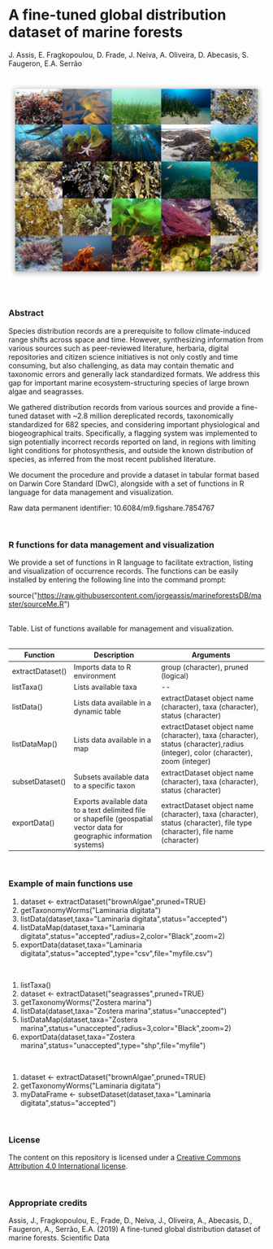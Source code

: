 # A fine-tuned global distribution dataset of marine forests

J. Assis, E. Fragkopoulou, D. Frade, J. Neiva, A. Oliveira, D. Abecasis, S. Faugeron, E.A. Serrão
<br><br>

![alt text](https://github.com/jorgeassis/marineforestsDB/raw/master/Data/mainFigure0.png "Main Figure")

<br>

### Abstract

Species distribution records are a prerequisite to follow climate-induced range shifts across space and time. However, synthesizing information from various sources such as peer-reviewed literature, herbaria, digital repositories and citizen science initiatives is not only costly and time consuming, but also challenging, as data may contain thematic and taxonomic errors and generally lack standardized formats. We address this gap for important marine ecosystem-structuring species of large brown algae and seagrasses. 

We gathered distribution records from various sources and provide a fine-tuned dataset with ~2.8 million dereplicated records, taxonomically standardized for 682 species, and considering important physiological and biogeographical traits. Specifically, a flagging system was implemented to sign potentially incorrect records reported on land, in regions with limiting light conditions for photosynthesis, and outside the known distribution of species, as inferred from the most recent published literature. 

We document the procedure and provide a dataset in tabular format based on Darwin Core Standard (DwC), alongside with a set of functions in R language for data management and visualization.

Raw data permanent identifier: 10.6084/m9.figshare.7854767

<br>


### R functions for data management and visualization

We provide a set of functions in R language to facilitate extraction, listing and visualization of occurrence records. The functions can be easily installed by entering the following line into the command prompt:

source("https://raw.githubusercontent.com/jorgeassis/marineforestsDB/master/sourceMe.R")

<br>
Table. List of functions available for management and visualization.
<br>
<br>

Function | Description | Arguments
------------ | ------------- | -------------
extractDataset() | Imports data to R environment | group (character), pruned (logical)
listTaxa() | Lists available taxa | --
listData() | Lists data available in a dynamic table | extractDataset object name  (character), taxa (character), status (character)
listDataMap() | Lists data available in a map | extractDataset object name  (character), taxa (character), status (character),radius (integer), color (character), zoom (integer)
subsetDataset() | Subsets available data to a specific taxon | extractDataset object name (character), taxa (character), status (character)
exportData() | Exports available data to a text delimited file or shapefile (geospatial vector data for geographic information systems) | extractDataset object name (character), taxa (character), status (character), file type (character), file name (character)

<br>

### Example of main functions use

1. dataset <- extractDataset("brownAlgae",pruned=TRUE)<br>
2. getTaxonomyWorms("Laminaria digitata")<br>
3. listData(dataset,taxa="Laminaria digitata",status="accepted")<br>
4. listDataMap(dataset,taxa="Laminaria digitata",status="accepted",radius=2,color="Black",zoom=2)<br>
5. exportData(dataset,taxa="Laminaria digitata",status="accepted",type="csv",file="myfile.csv")

<br>

1. listTaxa()
2. dataset <- extractDataset("seagrasses",pruned=TRUE)<br>
3. getTaxonomyWorms("Zostera marina")<br>
4. listData(dataset,taxa="Zostera marina",status="unaccepted")<br>
5. listDataMap(dataset,taxa="Zostera marina",status="unaccepted",radius=3,color="Black",zoom=2)<br>
6. exportData(dataset,taxa="Zostera marina",status="unaccepted",type="shp",file="myfile")

<br>

1. dataset <- extractDataset("brownAlgae",pruned=TRUE)<br>
2. getTaxonomyWorms("Laminaria digitata")<br>
3. myDataFrame <- subsetDataset(dataset,taxa="Laminaria digitata",status="accepted")

<br>

### License

The content on this repository is licensed under a [Creative Commons Attribution 4.0 International license](https://creativecommons.org/licenses/by/4.0/).

<br>

### Appropriate credits

Assis, J., Fragkopoulou, E., Frade, D., Neiva, J., Oliveira, A., Abecasis, D., Faugeron, A., Serrão, E.A. (2019) A fine-tuned global distribution dataset of marine forests. Scientific Data
